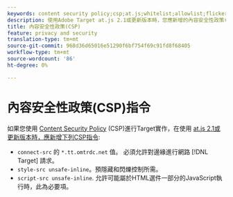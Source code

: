 ```yaml
---
keywords: content security policy;csp;at.js;whitelist;allowlist;flicker;pre-hide;pre-hiding;prehiding
description: 使用Adobe Target at.js 2.1或更新版本時，您應新增的內容安全性政策(CSP)指令相關資訊。
title: 內容安全性政策(CSP)
feature: privacy and security
translation-type: tm+mt
source-git-commit: 968d36d65016e51290f6bf754f69c91fd8f68405
workflow-type: tm+mt
source-wordcount: '86'
ht-degree: 0%

---
```



# 內容安全性政策(CSP)指令

如果您使用 [Content Security Policy](https://en.wikipedia.org/wiki/Content_Security_Policy) (CSP)進行Target實作，在使用 [at.js 2.1或更新版本時，應新增下列CSP指令](/help/c-implementing-target/c-implementing-target-for-client-side-web/target-atjs-versions.md):

* `connect-src` 的 `*.tt.omtrdc.net` 值。 必須允許對邊緣進行網路 [!DNL Target] 請求。
* `style-src unsafe-inline`。預隱藏和閃爍控制所需。
* `script-src unsafe-inline`.  允許可能屬於HTML選件一部分的JavaScript執行時，此為必要項。
